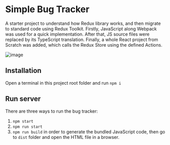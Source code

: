 # Simple Bug Tracker
A starter project to understand how Redux library works, and then migrate to standard code using Redux Toolkit. 
Firstly, JavaScript along Webpack was used for a quick implementation. 
After that, JS source files were replaced by its TypeScript translation.
Finally, a whole React project from Scratch was added, which calls the Redux Store using the defined Actions.

![image](https://github.com/sergiocld99/starter-redux-bugTracker/assets/66924320/2acb2606-6345-46d7-9ddd-83d8fbb64c2c)


## Installation
Open a terminal in this project root folder and run `npm i`

## Run server
There are three ways to run the bug tracker:
1. `npm start`
2. `npm run start`
3. `npm run build` in order to generate the bundled JavaScript code, then go to `dist` folder and open the HTML file in a browser.
